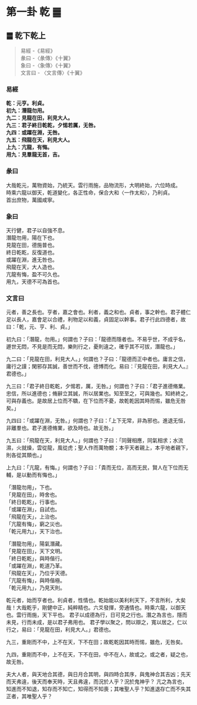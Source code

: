 # 第一卦 乾 ䷀ 

## ䷀ 乾下乾上

>  易經 -《易經》    
>  彖曰 -〈彖傳〉《十翼》  
>  象曰 -〈象傳〉《十翼》  
>  文言曰 - 〈文言傳〉《十翼》  


### 易經
__乾：元亨。利貞。__  
__初九：潛龍勿用。__  
__九二：見龍在田，利見大人。__  
__九三：君子終日乾乾，夕惕若厲，无咎。__  
__九四：或躍在淵，无咎。__  
__九五：飛龍在天，利見大人。__  
__上九：亢龍，有悔。__  
__用九：見羣龍无首，吉。__  

### 彖曰
大哉乾元，萬物資始，乃統天。雲行雨施，品物流形，大明終始，六位時成。  
時乘六龍以御天，乾道變化，各正性命，保合大和〈一作太和〉，乃利貞。  
首出庶物，萬國咸寧。  

### 象曰
天行健，君子以自強不息。  
潛龍勿用，陽在下也。  
見龍在田，德施普也。  
終日乾乾，反復道也。  
或躍在淵，進无咎也。  
飛龍在天，大人造也。  
亢龍有悔，盈不可久也。  
用九，天德不可為首也。  

### 文言曰
元者，善之長也。亨者，嘉之會也。利者，義之和也。貞者，事之幹也。君子體仁足以長人，嘉會足以合禮，利物足以和義，貞固足以幹事。君子行此四德者，故曰：「乾，元、亨、利、貞。」  

初九曰：「潛龍，勿用。」何謂也？子曰：「龍德而隱者也。不易乎世，不成乎名，遯世无悶，不見是而无悶，樂則行之，憂則違之，確乎其不可拔，潛龍也。」  

九二曰：「見龍在田，利見大人。」何謂也？子曰：「龍德而正中者也。庸言之信，庸行之謹；閑邪存其誠，善世而不伐，德博而化。易曰：『見龍在田，利見大人。』君德也。」  

九三曰：「君子終日乾乾，夕惕若，厲，无咎。」何謂也？子曰：「君子進德脩業。忠信，所以進德也；脩辭立其誠，所以居業也。知至至之，可與幾也。知終終之，可與存義也。是故居上位而不驕，在下位而不憂，故乾乾因其時而惕，雖危无咎矣。」  

九四曰：「或躍在淵，无咎。」何謂也？子曰：「上下无常，非為邪也。進退无恒，非離羣也。君子進德脩業，欲及時也。故无咎。」  

九五曰：「飛龍在天，利見大人。」何謂也？子曰：「同聲相應，同氣相求；水流濕，火就燥，雲從龍，風從虎；聖人作而萬物覩；本乎天者親上，本乎地者親下，則各從其類也。」  

上九曰：「亢龍，有悔。」何謂也？子曰：「貴而无位，高而无民，賢人在下位而无輔，是以動而有悔也。」  

「潛龍勿用」，下也。  
「見龍在田」，時舍也。  
「終日乾乾」，行事也。  
「或躍在淵」，自試也。  
「飛龍在天」，上治也。  
「亢龍有悔」，窮之災也。  
「乾元用九」，天下治也。  

「潛龍勿用」，陽氣潛藏。  
「見龍在田」，天下文明。  
「終日乾乾」，與時偕行。  
「或躍在淵」，乾道乃革。  
「飛龍在天」，乃位乎天德。  
「亢龍有悔」，與時偕極。  
「乾元用九」，乃見天則。  

乾元者，始而亨者也。利貞者，性情也。乾始能以美利利天下，不言所利，大矣哉！大哉乾乎，剛健中正，純粹精也。六爻發揮，旁通情也。時乘六龍，以御天也。雲行雨施，天下平也。
君子以成德為行，日可見之行也。潛之為言也，隱而未見，行而未成，是以君子弗用也。
君子學以聚之，問以辯之，寬以居之，仁以行之，易曰：「見龍在田，利見大人。」君德也。  

九三，重剛而不中，上不在天，下不在田；故乾乾因其時而惕，雖危，无咎矣。

九四，重剛而不中，上不在天，下不在田，中不在人，故或之。或之者，疑之也，故无咎。  

夫大人者，與天地合其德，與日月合其明，與四時合其序，與鬼神合其吉凶；先天而天弗違，後天而奉天時，天且弗違，而況於人乎？況於鬼神乎？
亢之為言也，知進而不知退，知存而不知亡，知得而不知喪；其唯聖人乎？知進退存亡而不失其正者，其唯聖人乎？